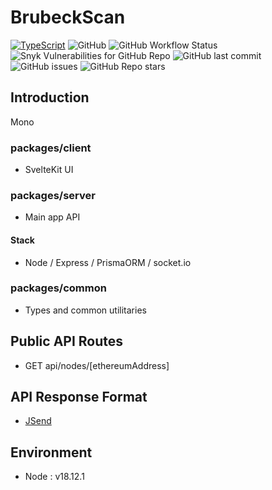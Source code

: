 # BrubeckScan

[![TypeScript](https://badgen.net/badge/icon/typescript?icon=typescript&label)](https://typescriptlang.org)
![GitHub](https://img.shields.io/github/license/adamphivo/brubeckapi)
![GitHub Workflow Status](https://img.shields.io/github/actions/workflow/status/adamphivo/brubeckapi/main.yml?branch=main)
![Snyk Vulnerabilities for GitHub Repo](https://img.shields.io/snyk/vulnerabilities/github/adamphivo/brubeckapi)
![GitHub last commit](https://img.shields.io/github/last-commit/adamphivo/brubeckAPI)
![GitHub issues](https://img.shields.io/github/issues/adamphivo/brubeckAPI)
![GitHub Repo stars](https://img.shields.io/github/stars/adamphivo/brubeckAPI?style=social)

## Introduction

Mono 

### packages/client

- SvelteKit UI

### packages/server

- Main app API

#### Stack

- Node / Express / PrismaORM / socket.io

### packages/common

- Types and common utilitaries

## Public API Routes

- GET api/nodes/[ethereumAddress]

## API Response Format

- [JSend](https://github.com/omniti-labs/jsend)

## Environment

- Node : v18.12.1

